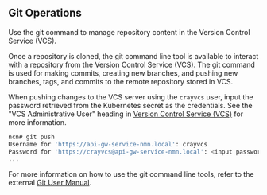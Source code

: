 ## Git Operations

Use the git command to manage repository content in the Version Control Service \(VCS\).

Once a repository is cloned, the git command line tool is available to interact with a repository from the Version Control Service \(VCS\). The git command is used for making commits, creating new branches, and pushing new branches, tags, and commits to the remote repository stored in VCS.

When pushing changes to the VCS server using the `crayvcs` user, input the password retrieved from the Kubernetes secret as the credentials. See the "VCS Administrative User" heading in [Version Control Service \(VCS\)](Version_Control_Service_VCS.md) for more information.

```bash
ncn# git push
Username for 'https://api-gw-service-nmn.local': crayvcs
Password for 'https://crayvcs@api-gw-service-nmn.local': <input password here>
...
```

For more information on how to use the git command line tools, refer to the external [Git User Manual](https://git-scm.com/docs/user-manual.html).




